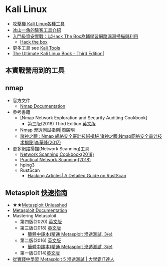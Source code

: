 # Kali Linux
- [攻擊機 Kali Linux各種工具](Kali_tools.md)
- [冰山一角的駭客工具介紹 ](https://ithelp.ithome.com.tw/users/20114110/ironman/2536)
- [入門級資安實戰：以Hack The Box為輔學習網路漏洞掃描與利用](https://ithelp.ithome.com.tw/users/20145688/ironman/6733)
  - [Hack the box](https://www.hackthebox.com/) 
- 更多工具 see [Kali Tools](https://www.kali.org/tools/all-tools/)
- [The Ultimate Kali Linux Book - Third Edition|](https://www.packtpub.com/product/the-ultimate-kali-linux-book-third-edition/9781835085806)

## 本實戰營用到的工具
## nmap
- 官方文件
  - [Nmap Documentation](https://nmap.org/docs.html)
- 參考書籍
  - [Nmap Network Exploration and Security Auditing Cookbook]
    - 第三版(2018) Third Edition [英文版](https://www.packtpub.com/product/nmap-network-exploration-and-security-auditing-cookbook-third-edition-third-edition/9781838649357)
  - [Nmap 滲透測試指南|商廣明](https://www.tenlong.com.tw/products/9787115403957)
  - [諸神之眼 : Nmap 網絡安全審計技術揭秘 诸神之眼:Nmap网络安全审计技术揭秘|李華峰(2017)](https://www.tenlong.com.tw/products/9787302472360?list_name=srh)
- 更多網路掃描(Network Scanning)工具 
  - [Network Scanning Cookbook(2018)](https://www.packtpub.com/product/network-scanning-cookbook/9781789346480)
  - [Practical Network Scanning(2018)](https://www.packtpub.com/product/practical-network-scanning/9781788839235)
  - hping3
  - RustScan
    - [Hacking Articles| A Detailed Guide on RustScan](https://www.hackingarticles.in/a-detailed-guide-on-rustscan/) 

## Metasploit [快速指南](Metasploit.md)
- ★★[Metasploit Unleashed](https://www.offsec.com/metasploit-unleashed/)
- [Metasploit Documentation](https://docs.metasploit.com/)
- Mastering Metasploit
  - 第四版(2020) [英文版](https://www.packtpub.com/product/mastering-metasploit-fourth-edition/9781838980078)
  - 第三版(2018) [英文版](https://www.packtpub.com/product/mastering-metasploit-third-edition/9781788990615)
    - [簡體中譯本(精通 Metasploit 滲透測試, 3/e)](https://www.tenlong.com.tw/products/9787115511904?list_name=rd)
  - 第二版(2016) [英文版](https://www.packtpub.com/product/mastering-metasploit-second-edition/9781786463166)
    - [簡體中譯本(精通 Metasploit 滲透測試, 3/e)](https://www.tenlong.com.tw/products/9787115511904?list_name=rd)
  - 第一版(2014)[英文版](https://www.packtpub.com/product/mastering-metasploit/9781782162223) 
- [從實踐中學習 Metasploit 5 滲透測試 | 大學霸IT達人](https://www.tenlong.com.tw/products/9787111630852?list_name=srh) 


